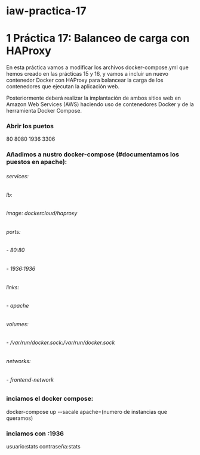 # iaw-practica-17

# 1 Práctica 17: Balanceo de carga con HAProxy
En esta práctica vamos a modificar los archivos docker-compose.yml que hemos creado en las prácticas 15 y 16, y vamos a incluir un nuevo contenedor Docker con HAProxy para balancear la carga de los contenedores que ejecutan la aplicación web.

Posteriormente deberá realizar la implantación de ambos sitios web en Amazon Web Services (AWS) haciendo uso de contenedores Docker y de la herramienta Docker Compose.

### Abrir los puetos
80
8080
1936
3306

### Añadimos a nustro docker-compose (#documentamos los puestos en apache):
###### services:
######  lb:
######    image: dockercloud/haproxy
######    ports:
######      - 80:80
######      - 1936:1936
######    links:
######      - apache
######    volumes:
######      - /var/run/docker.sock:/var/run/docker.sock
######    networks:
######      - frontend-network
    
### inciamos el docker compose:
docker-compose up --sacale apache=(numero de instancias que queramos)
### inciamos con :1936
usuario:stats
contraseña:stats
